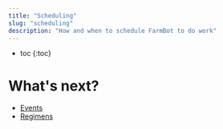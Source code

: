 ```yaml
---
title: "Scheduling"
slug: "scheduling"
description: "How and when to schedule FarmBot to do work"
---
```


* toc
{:toc}

# What's next?

* [Events](https://software.farm.bot/docs/events)
* [Regimens](https://software.farm.bot/docs/regimens)
